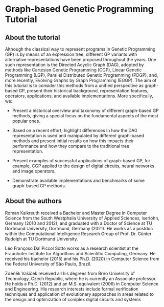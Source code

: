 # Graph-based Genetic Programming Tutorial 

## About the tutorial

Although the classical way to represent programs in Genetic Programming (GP) is by means of an expression tree, different GP variants with alternative representations have been proposed throughout the years. One such representation is the Directed Acyclic Graph (DAG), adopted by methods like Cartesian Genetic Programming (CGP), Linear Genetic Programming (LGP), Parallel Distributed Genetic Programming (PDGP), and, more recently, Evolving Graphs by Graph Programming (EGGP). The aim of this tutorial is to consider this methods from a unified perspective as graph-based GP, present their historical background, representation features, operators, applications, and available implementations. More specifically, we:

- Present a historical overview and taxonomy of different graph-based GP methods, giving a special focus on the fundamental aspects of the most popular ones.

- Based on a recent effort, highlight differences in how the DAG representation is used and manipulated by different graph-based methods and present initial results on how this impacts their performance and how they compare to the traditional tree representation.

- Present examples of successful applications of graph-based GP, for example, CGP applied to the design of digital circuits, neural networks and image operators.

- Demonstrate available implementations and benchmarks of some graph-based GP methods. 

## About the authors

Roman Kalkreuth received a Bachelor and Master Degree in Computer
Science from the South Westphalia University of Applied Sciences,
Iserlohn, Germany (2010 and 2012), and graduated with a Doctor of
Science at TU Dortmund University, Dortmund, Germany (2021). He
works as a postdoc within the Computational Intelligence Research Group
of Prof. Dr. Günter Rudolph at TU Dortmund University.

Léo Françoso Dal Piccol Sotto works as a research scientist at the
Fraunhofer Institute for Algorithms and Scientific Computing, Germany.
He received his bachelor (2015) and his Ph.D. (2020) in Computer
Science from the Federal University of São Paulo, Brazil.


Zdeněk Vašı́ček received all his degrees from Brno University of
Technology, Czech Republic, where he is currently an Associate professor.
He holds a Ph.D. (2012) and an M.S. equivalent (2006) in Computer
Science and Engineering. His research interests include formal verification
techniques and application of evolutionary approaches in areas related to
the design and optimization of complex digital circuits and systems

